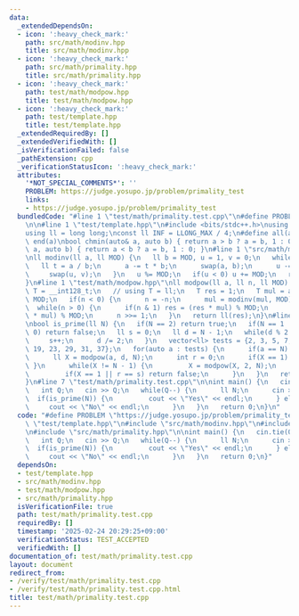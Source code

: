 ```yaml
---
data:
  _extendedDependsOn:
  - icon: ':heavy_check_mark:'
    path: src/math/modinv.hpp
    title: src/math/modinv.hpp
  - icon: ':heavy_check_mark:'
    path: src/math/primality.hpp
    title: src/math/primality.hpp
  - icon: ':heavy_check_mark:'
    path: test/math/modpow.hpp
    title: test/math/modpow.hpp
  - icon: ':heavy_check_mark:'
    path: test/template.hpp
    title: test/template.hpp
  _extendedRequiredBy: []
  _extendedVerifiedWith: []
  _isVerificationFailed: false
  _pathExtension: cpp
  _verificationStatusIcon: ':heavy_check_mark:'
  attributes:
    '*NOT_SPECIAL_COMMENTS*': ''
    PROBLEM: https://judge.yosupo.jp/problem/primality_test
    links:
    - https://judge.yosupo.jp/problem/primality_test
  bundledCode: "#line 1 \"test/math/primality.test.cpp\"\n#define PROBLEM \"https://judge.yosupo.jp/problem/primality_test\"\
    \n\n#line 1 \"test/template.hpp\"\n#include <bits/stdc++.h>\nusing namespace std;\n\
    using ll = long long;\nconst ll INF = LLONG_MAX / 4;\n#define all(a) begin(a),\
    \ end(a)\nbool chmin(auto& a, auto b) { return a > b ? a = b, 1 : 0; }\nbool chmax(auto&\
    \ a, auto b) { return a < b ? a = b, 1 : 0; }\n#line 1 \"src/math/modinv.hpp\"\
    \nll modinv(ll a, ll MOD) {\n   ll b = MOD, u = 1, v = 0;\n   while(b) {\n   \
    \   ll t = a / b;\n      a -= t * b;\n      swap(a, b);\n      u -= t * v;\n \
    \     swap(u, v);\n   }\n   u %= MOD;\n   if(u < 0) u += MOD;\n   return u;\n\
    }\n#line 1 \"test/math/modpow.hpp\"\nll modpow(ll a, ll n, ll MOD) {\n   using\
    \ T = __int128_t;\n   // using T = ll;\n   T res = 1;\n   T mul = a;\n   mul %=\
    \ MOD;\n   if(n < 0) {\n      n = -n;\n      mul = modinv(mul, MOD);\n   }\n \
    \  while(n > 0) {\n      if(n & 1) res = (res * mul) % MOD;\n      mul = (mul\
    \ * mul) % MOD;\n      n >>= 1;\n   }\n   return ll(res);\n}\n#line 1 \"src/math/primality.hpp\"\
    \nbool is_prime(ll N) {\n   if(N == 2) return true;\n   if(N == 1 || N % 2 ==\
    \ 0) return false;\n   ll s = 0;\n   ll d = N - 1;\n   while(d % 2 == 0) {\n \
    \     s++;\n      d /= 2;\n   }\n   vector<ll> tests = {2, 3, 5, 7, 11, 13, 17,\
    \ 19, 23, 29, 31, 37};\n   for(auto a : tests) {\n      if(a == N) continue;\n\
    \      ll X = modpow(a, d, N);\n      int r = 0;\n      if(X == 1) { continue;\
    \ }\n      while(X != N - 1) {\n         X = modpow(X, 2, N);\n         r++;\n\
    \         if(X == 1 || r == s) return false;\n      }\n   }\n   return true;\n\
    }\n#line 7 \"test/math/primality.test.cpp\"\n\nint main() {\n   cin.tie(0)->sync_with_stdio(0);\n\
    \   int Q;\n   cin >> Q;\n   while(Q--) {\n      ll N;\n      cin >> N;\n    \
    \  if(is_prime(N)) {\n         cout << \"Yes\" << endl;\n      } else {\n    \
    \     cout << \"No\" << endl;\n      }\n   }\n   return 0;\n}\n"
  code: "#define PROBLEM \"https://judge.yosupo.jp/problem/primality_test\"\n\n#include\
    \ \"test/template.hpp\"\n#include \"src/math/modinv.hpp\"\n#include \"test/math/modpow.hpp\"\
    \n#include \"src/math/primality.hpp\"\n\nint main() {\n   cin.tie(0)->sync_with_stdio(0);\n\
    \   int Q;\n   cin >> Q;\n   while(Q--) {\n      ll N;\n      cin >> N;\n    \
    \  if(is_prime(N)) {\n         cout << \"Yes\" << endl;\n      } else {\n    \
    \     cout << \"No\" << endl;\n      }\n   }\n   return 0;\n}"
  dependsOn:
  - test/template.hpp
  - src/math/modinv.hpp
  - test/math/modpow.hpp
  - src/math/primality.hpp
  isVerificationFile: true
  path: test/math/primality.test.cpp
  requiredBy: []
  timestamp: '2025-02-24 20:29:25+09:00'
  verificationStatus: TEST_ACCEPTED
  verifiedWith: []
documentation_of: test/math/primality.test.cpp
layout: document
redirect_from:
- /verify/test/math/primality.test.cpp
- /verify/test/math/primality.test.cpp.html
title: test/math/primality.test.cpp
---
```

